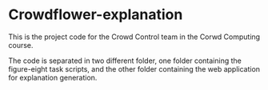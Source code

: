 # Crowdflower-explanation

This is the project code for the Crowd Control team in the Corwd Computing course.

The code is separated in two different folder, one folder containing the figure-eight task scripts, and the other folder containing the web application for explanation generation.